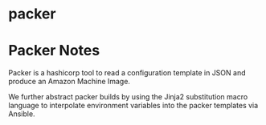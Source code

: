 packer
======

# Packer Notes

Packer is a hashicorp tool to read a configuration template in JSON and produce an Amazon Machine Image.

We further abstract packer builds by using the Jinja2 substitution macro language to interpolate environment variables into the packer templates via Ansible.
